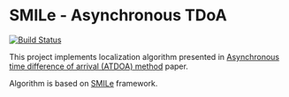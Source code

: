 # SMILe - Asynchronous TDoA

[![Build Status](https://travis-ci.org/goofacz/smile-algorithm-atdoa.svg?branch=master)](https://travis-ci.org/goofacz/smile-algorithm-atdoa)

This project implements localization algorithm presented in [Asynchronous time difference of arrival (ATDOA) method][1] paper.

Algorithm is based on [SMILe][3] framework.

[1]:https://www.sciencedirect.com/science/article/pii/S1574119214001801
[3]:https://github.com/goofacz/SMILe

